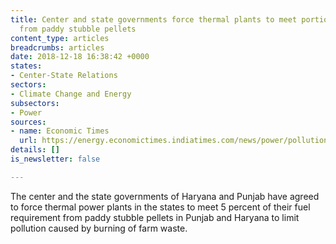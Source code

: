 ```yaml
---
title: Center and state governments force thermal plants to meet portion of fuel requirements
  from paddy stubble pellets
content_type: articles
breadcrumbs: articles
date: 2018-12-18 16:38:42 +0000
states:
- Center-State Relations
sectors:
- Climate Change and Energy
subsectors:
- Power
sources:
- name: Economic Times
  url: https://energy.economictimes.indiatimes.com/news/power/pollution-thermal-plants-in-punjab-haryana-to-meet-5pc-of-fuel-demand-from-paddy-stubble/66645690
details: []
is_newsletter: false

---
```

The center and the state governments of Haryana and Punjab have agreed to force thermal power plants in the states to meet 5 percent of their fuel requirement from paddy stubble pellets in Punjab and Haryana to limit pollution caused by burning of farm waste.  
